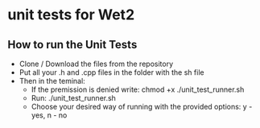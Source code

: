 # unit tests for Wet2

## How to run the Unit Tests
* Clone / Download the files from the repository
* Put all your .h and .cpp files in the folder with the sh file
* Then in the teminal: 
  - If the premission is denied write: chmod +x ./unit_test_runner.sh
  - Run: ./unit_test_runner.sh
  - Choose your desired way of running with the provided options: y - yes, n - no

